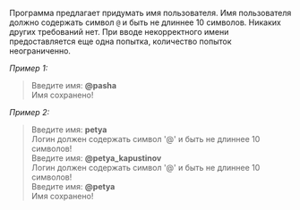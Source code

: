 Программа предлагает придумать имя пользователя. Имя пользователя должно содержать символ `@` и быть не длиннее 10 символов. Никаких других требований нет. При вводе некорректного имени предоставляется еще одна попытка, количество попыток неограниченно.

_Пример 1:_

> Введите имя: **@pasha**  
> Имя сохранено!

_Пример 2:_

> Введите имя: **petya**  
> Логин должен содержать символ '@' и быть не длиннее 10 символов!  
> Введите имя: **@petya_kapustinov**  
> Логин должен содержать символ '@' и быть не длиннее 10 символов!  
> Введите имя: **@petya**  
> Имя сохранено!
